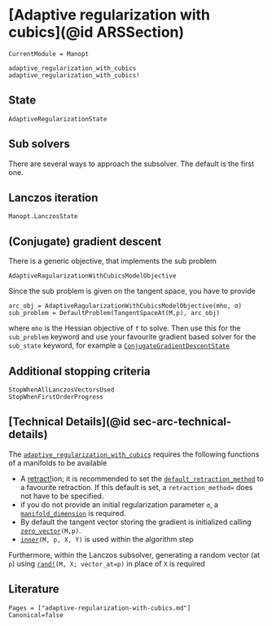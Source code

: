 # [Adaptive regularization with cubics](@id ARSSection)



```@meta
CurrentModule = Manopt
```

```@docs
adaptive_regularization_with_cubics
adaptive_regularization_with_cubics!
```

## State

```@docs
AdaptiveRegularizationState
```

## Sub solvers

There are several ways to approach the subsolver. The default is the first one.

## Lanczos iteration

```@docs
Manopt.LanczosState
```

## (Conjugate) gradient descent

There is a generic objective, that implements the sub problem

```@docs
AdaptiveRagularizationWithCubicsModelObjective
```

Since the sub problem is given on the tangent space, you have to provide

```
arc_obj = AdaptiveRagularizationWithCubicsModelObjective(mho, σ)
sub_problem = DefaultProblem(TangentSpaceAt(M,p), arc_obj)
```

where `mho` is the Hessian objective of `f` to solve.
Then use this for the `sub_problem` keyword
and use your favourite gradient based solver for the `sub_state` keyword, for example a
[`ConjugateGradientDescentState`](@ref)

## Additional stopping criteria

```@docs
StopWhenAllLanczosVectorsUsed
StopWhenFirstOrderProgress
```

## [Technical Details](@id sec-arc-technical-details)

The [`adaptive_regularization_with_cubics`](@ref) requires the following functions
of a manifolds to be available

* A [retract!](https://juliamanifolds.github.io/ManifoldsBase.jl/stable/retractions/)ion; it is recommended to set the [`default_retraction_method`](https://juliamanifolds.github.io/ManifoldsBase.jl/stable/retractions/#ManifoldsBase.default_retraction_method-Tuple{AbstractManifold}) to a favourite retraction. If this default is set, a `retraction_method=` does not have to be specified.
* if you do not provide an initial regularization parameter `σ`, a [`manifold_dimension`](https://juliamanifolds.github.io/ManifoldsBase.jl/stable/functions/#ManifoldsBase.manifold_dimension-Tuple{AbstractManifold}) is required.
* By default the tangent vector storing the gradient is initialized calling [`zero_vector`](https://juliamanifolds.github.io/ManifoldsBase.jl/stable/functions/#ManifoldsBase.zero_vector-Tuple{AbstractManifold,%20Any})`(M,p)`.
* [`inner`](https://juliamanifolds.github.io/ManifoldsBase.jl/stable/functions/#ManifoldsBase.inner-Tuple{AbstractManifold,%20Any,%20Any,%20Any})`(M, p, X, Y)` is used within the algorithm step

Furthermore, within the Lanczos subsolver, generating a random vector (at `p`) using [`rand!`](https://juliamanifolds.github.io/ManifoldsBase.jl/stable/functions/#Base.rand-Tuple{AbstractManifold})`(M, X; vector_at=p)` in place of `X` is required

## Literature

```@bibliography
Pages = ["adaptive-regularization-with-cubics.md"]
Canonical=false
```